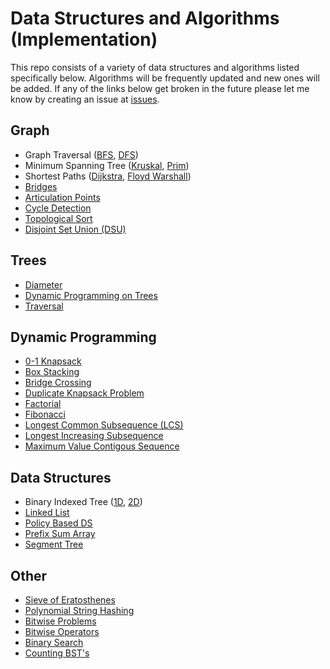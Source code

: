 # Data Structures and Algorithms (Implementation)

This repo consists of a variety of data structures and algorithms listed
specifically below. Algorithms will be frequently updated and new ones will be added. If any of the links below get broken in the future please let me know by creating an issue at [issues](https://github.com/sjay05/data_structures_and_algorithms/issues).

## Graph
* Graph Traversal ([BFS](https://github.com/sjay05/data_structures_and_algorithms/blob/master/Algorithms/Graphs/bfs.cpp), [DFS](https://github.com/sjay05/data_structures_and_algorithms/blob/master/Algorithms/Graphs/dfs.cpp))
* Minimum Spanning Tree ([Kruskal](https://github.com/sjay05/data_structures_and_algorithms/blob/master/Algorithms/Graphs/kruskal_dsu.cpp), [Prim](https://github.com/sjay05/data_structures_and_algorithms/blob/master/Algorithms/Graphs/MST/prim.cpp))
* Shortest Paths ([Dijkstra](https://github.com/sjay05/data_structures_and_algorithms/blob/master/Algorithms/Graphs/shortest_paths/dijkstra.cpp), [Floyd Warshall](https://github.com/sjay05/data_structures_and_algorithms/blob/master/Algorithms/Graphs/shortest_paths/floydWarshall.cpp))
* [Bridges](https://github.com/sjay05/data_structures_and_algorithms/blob/master/Algorithms/Graphs/bridges.cpp)
* [Articulation Points](https://github.com/sjay05/data_structures_and_algorithms/blob/master/Algorithms/Graphs/articulation_points.cpp)
* [Cycle Detection](https://github.com/sjay05/data_structures_and_algorithms/blob/master/Algorithms/Graphs/cycle_detect.cpp)
* [Topological Sort](https://github.com/sjay05/data_structures_and_algorithms/blob/master/Algorithms/Graphs/topological.cpp)
* [Disjoint Set Union (DSU)](https://github.com/sjay05/data_structures_and_algorithms/blob/master/Algorithms/Graphs/DSU.cpp)

## Trees
* [Diameter](https://github.com/sjay05/data_structures_and_algorithms/blob/master/Algorithms/Graphs/trees/diameter.cpp)
* [Dynamic Programming on Trees](https://github.com/sjay05/data_structures_and_algorithms/tree/master/Algorithms/Graphs/trees/dp-1)
* [Traversal](https://github.com/sjay05/data_structures_and_algorithms/blob/master/Algorithms/Graphs/trees/traversal.cpp)

## Dynamic Programming
* [0-1 Knapsack](https://github.com/sjay05/data_structures_and_algorithms/blob/master/Algorithms/DP/0-1_knapsack.cpp)
* [Box Stacking](https://github.com/sjay05/data_structures_and_algorithms/blob/master/Algorithms/DP/box_stacking.py)
* [Bridge Crossing](https://github.com/sjay05/data_structures_and_algorithms/blob/master/Algorithms/DP/bridge_crossing.cpp)
* [Duplicate Knapsack Problem](https://github.com/sjay05/data_structures_and_algorithms/blob/master/Algorithms/DP/dup_knapsack.cpp)
* [Factorial](https://github.com/sjay05/data_structures_and_algorithms/blob/master/Algorithms/DP/fact.cpp)
* [Fibonacci](https://github.com/sjay05/data_structures_and_algorithms/blob/master/Algorithms/DP/fib.cpp)
* [Longest Common Subsequence (LCS)](https://github.com/sjay05/data_structures_and_algorithms/blob/master/Algorithms/DP/lcs.cpp)
* [Longest Increasing Subsequence](https://github.com/sjay05/data_structures_and_algorithms/blob/master/Algorithms/DP/lis.cpp)
* [Maximum Value Contigous Sequence](https://github.com/sjay05/data_structures_and_algorithms/blob/master/Algorithms/DP/maxSum.cpp)

## Data Structures
* Binary Indexed Tree ([1D](https://github.com/sjay05/data_structures_and_algorithms/blob/master/Data_Structures/BIT/1D.cpp), [2D](https://github.com/sjay05/data_structures_and_algorithms/blob/master/Data_Structures/BIT/2D.cpp))
* [Linked List](https://github.com/sjay05/data_structures_and_algorithms/blob/master/Data_Structures/linked_list/linked_list.cpp)
* [Policy Based DS](https://github.com/sjay05/data_structures_and_algorithms/blob/master/Data_Structures/policy_ds/ord_set.cpp)
* [Prefix Sum Array](https://github.com/sjay05/data_structures_and_algorithms/blob/master/Data_Structures/psa.cpp)
* [Segment Tree](https://github.com/sjay05/data_structures_and_algorithms/blob/master/Data_Structures/segment_tree/seg.cpp)

## Other
* [Sieve of Eratosthenes](https://github.com/sjay05/data_structures_and_algorithms/blob/master/Algorithms/Math/Algebra/sieve.cpp)
* [Polynomial String Hashing](https://github.com/sjay05/data_structures_and_algorithms/blob/master/Algorithms/Strings/hash.cpp)
* [Bitwise Problems](https://github.com/sjay05/data_structures_and_algorithms/tree/master/Algorithms/bin_operators/applications)
* [Bitwise Operators](https://github.com/sjay05/data_structures_and_algorithms/tree/master/Algorithms/bin_operators/def)
* [Binary Search](https://github.com/sjay05/data_structures_and_algorithms/blob/master/Algorithms/Sorting_searching/binary_search.cpp)
* [Counting BST's](https://github.com/sjay05/data_structures_and_algorithms/blob/master/Algorithms/Recursion/count_BST.cpp)
